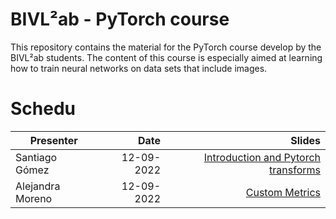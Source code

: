 # BIVL²ab - PyTorch course

This repository contains the material for the PyTorch course develop by the BIVL²ab students. The content of this course is especially aimed at learning how to train neural networks on data sets that include images.

# Schedu

| Presenter         | Date          | Slides             |
| ----------------- | -------------:| --------------:    |
| Santiago Gómez    | 12-09-2022    | [Introduction and Pytorch transforms](https://github.com/Sangohe/bivl2ab-pytorch/blob/main/slides/01-Pytorch_Introduction_and_transforms_module.pdf)|
| Alejandra Moreno  | 12-09-2022    | [Custom Metrics](https://github.com/Sangohe/bivl2ab-pytorch/blob/main/slides/02-Custom_metrics.pdf)            |